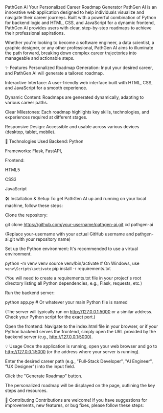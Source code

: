 PathGen AI
Your Personalized Career Roadmap Generator
PathGen AI is an innovative web application designed to help individuals visualize and navigate their career journeys. Built with a powerful combination of Python for backend logic and HTML, CSS, and JavaScript for a dynamic frontend, PathGen AI provides users with clear, step-by-step roadmaps to achieve their professional aspirations.

Whether you're looking to become a software engineer, a data scientist, a graphic designer, or any other professional, PathGen AI aims to illuminate the path forward, breaking down complex career trajectories into manageable and actionable steps.

✨ Features
Personalized Roadmap Generation: Input your desired career, and PathGen AI will generate a tailored roadmap.

Interactive Interface: A user-friendly web interface built with HTML, CSS, and JavaScript for a smooth experience.

Dynamic Content: Roadmaps are generated dynamically, adapting to various career paths.

Clear Milestones: Each roadmap highlights key skills, technologies, and experiences required at different stages.

Responsive Design: Accessible and usable across various devices (desktop, tablet, mobile).

🚀 Technologies Used
Backend: Python

Frameworks: Flask, FastAPI, 

Frontend:

HTML5

CSS3

JavaScript

🛠️ Installation & Setup
To get PathGen AI up and running on your local machine, follow these steps:

Clone the repository:

git clone https://github.com/your-username/pathgen-ai.git
cd pathgen-ai

(Replace your-username with your actual GitHub username and pathgen-ai.git with your repository name)

Set up the Python environment:
It's recommended to use a virtual environment.

python -m venv venv
source venv/bin/activate  # On Windows, use `venv\Scripts\activate`
pip install -r requirements.txt

(You will need to create a requirements.txt file in your project's root directory listing all Python dependencies, e.g., Flask, requests, etc.)

Run the backend server:

python app.py  # Or whatever your main Python file is named

(The server will typically run on http://127.0.0.1:5000 or a similar address. Check your Python script for the exact port.)

Open the frontend:
Navigate to the index.html file in your browser, or if your Python backend serves the frontend, simply open the URL provided by the backend server (e.g., http://127.0.0.1:5000).

💡 Usage
Once the application is running, open your web browser and go to http://127.0.0.1:5000 (or the address where your server is running).

Enter the desired career path (e.g., "Full-Stack Developer", "AI Engineer", "UX Designer") into the input field.

Click the "Generate Roadmap" button.

The personalized roadmap will be displayed on the page, outlining the key steps and resources.

🤝 Contributing
Contributions are welcome! If you have suggestions for improvements, new features, or bug fixes, please follow these steps:
